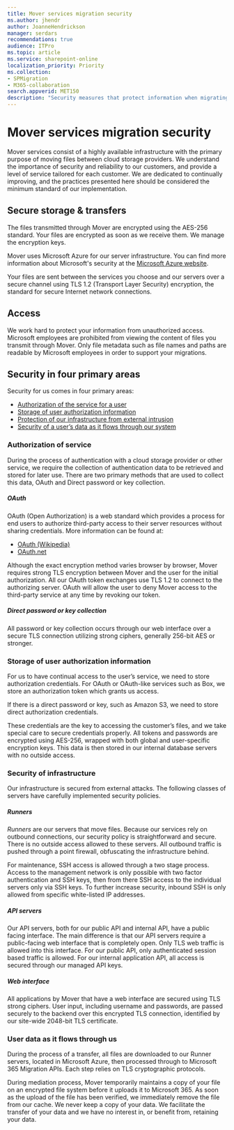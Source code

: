 ```yaml
---
title: Mover services migration security
ms.author: jhendr
author: JoanneHendrickson
manager: serdars
recommendations: true
audience: ITPro
ms.topic: article
ms.service: sharepoint-online
localization_priority: Priority
ms.collection: 
- SPMigration
- M365-collaboration
search.appverid: MET150
description: "Security measures that protect information when migrating and transmitting data via Microsoft Mover."
---
```

# Mover services migration security

Mover services consist of a highly available infrastructure with the primary purpose of moving files between cloud storage providers. We understand the importance of security and reliability to our customers, and provide a level of service tailored for each customer. We are dedicated to continually improving, and the practices presented here should be considered the minimum standard of our implementation.

## Secure storage & transfers

The files transmitted through Mover are encrypted using the AES-256 standard. Your files are encrypted as soon as we receive them. We manage the encryption keys.

Mover uses Microsoft Azure for our server infrastructure. You can find more information about Microsoft's security at the [Microsoft Azure website](https://azure.microsoft.com).

Your files are sent between the services you choose and our servers over a secure channel using TLS 1.2 (Transport Layer Security) encryption, the standard for secure Internet network connections.

## Access

We work hard to protect your information from unauthorized access.  Microsoft employees are prohibited from viewing the content of files you transmit through Mover. Only file metadata such as file names and paths are readable by Microsoft employees in order to support your migrations.

## Security in four primary areas

Security for us comes in four primary areas:

- [Authorization of the service for a user](#authorization-of-service)
- [Storage of user authorization information](#storage-of-user-authorization-information)
- [Protection of our infrastructure from external intrusion](#security-of-infrastructure)
- [Security of a user’s data as it flows through our system](#user-data-as-it-flows-through-us)

### Authorization of service

During the process of authentication with a cloud storage provider or other service, we require the collection of authentication data to be retrieved and stored for later use. There are two primary methods that are used to collect this data, OAuth and Direct password or key collection.

##### OAuth

OAuth (Open Authorization) is a web standard which provides a process for end users to authorize third-party access to their server resources without sharing credentials. More information can be found at:

- [OAuth (Wikipedia)](http://en.wikipedia.org/wiki/OAuth)
- [OAuth.net](http://oauth.net/)

Although the exact encryption method varies browser by browser, Mover requires strong TLS encryption between Mover and the user for the initial authorization. All our OAuth token exchanges use TLS 1.2 to connect to the authorizing server. OAuth will allow the user to deny Mover access to the third-party service at any time by revoking our token.

##### Direct password or key collection

All password or key collection occurs through our web interface over a secure TLS connection utilizing strong ciphers, generally 256-bit AES or stronger.

### Storage of user authorization information

For us to have continual access to the user’s service, we need to store authorization credentials. For OAuth or OAuth-like services such as Box, we store an authorization token which grants us access. 

If there is a direct password or key, such as Amazon S3, we need to store direct authorization credentials.

These credentials are the key to accessing the customer’s files, and we take special care to secure credentials properly. All tokens and passwords are encrypted using AES-256, wrapped with both global and user-specific encryption keys. This data is then stored in our internal database servers with no outside access.

### Security of infrastructure

Our infrastructure is secured from external attacks. The following classes of servers have carefully implemented security policies.

##### Runners

*Runners* are our servers that move files. Because our services rely on outbound connections, our security policy is straightforward and secure. There is no outside access allowed to these servers. All outbound traffic is pushed through a point firewall, obfuscating the infrastructure behind.

For maintenance, SSH access is allowed through a two stage process. Access to the management network is only possible with two factor authentication and SSH keys, then from there SSH access to the individual servers only via SSH keys. To further increase security, inbound SSH is only allowed from specific white-listed IP addresses.

##### API servers

Our API servers, both for our public API and internal API, have a public facing interface. The main difference is that our API servers require a public-facing web interface that is completely open. Only TLS web traffic is allowed into this interface. For our public API, only authenticated session based traffic is allowed. For our internal application API, all access is secured through our managed API keys.

##### Web interface

All applications by Mover that have a web interface are secured using TLS strong ciphers. User input, including username and passwords, are passed securely to the backend over this encrypted TLS connection, identified by our site-wide 2048-bit TLS certificate.

### User data as it flows through us

During the process of a transfer, all files are downloaded to our Runner servers, located in Microsoft Azure, then processed through to Microsoft 365 Migration APIs. Each step relies on TLS cryptographic protocols.

During mediation process, Mover temporarily maintains a copy of your file on an encrypted file system before it uploads it to Microsoft 365. As soon as the upload of the file has been verified, we immediately remove the file from our cache. We never keep a copy of your data. We facilitate the transfer of your data and we have no interest in, or benefit from, retaining your data.
